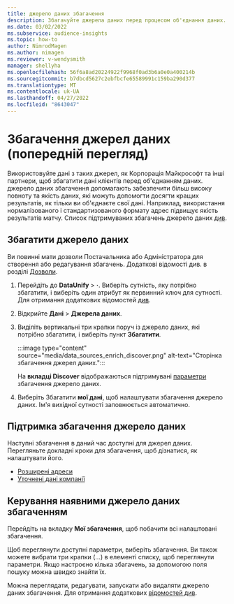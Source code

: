 ```yaml
---
title: джерело даних збагачення
description: Збагачуйте джерела даних перед процесом об'єднання даних.
ms.date: 03/02/2022
ms.subservice: audience-insights
ms.topic: how-to
author: NimrodMagen
ms.author: nimagen
ms.reviewer: v-wendysmith
manager: shellyha
ms.openlocfilehash: 56f6a8ad20224922f9968f0ad3b6a0e0a400214b
ms.sourcegitcommit: b7dbcd5627c2ebfbcfe65589991c159ba290d377
ms.translationtype: MT
ms.contentlocale: uk-UA
ms.lasthandoff: 04/27/2022
ms.locfileid: "8643047"
---
```

# <a name="enrichment-for-data-sources-preview"></a>Збагачення джерел даних (попередній перегляд)

Використовуйте дані з таких джерел, як Корпорація Майкрософт та інші партнери, щоб збагатити дані клієнтів перед об'єднанням даних. джерело даних збагачення допомагають забезпечити більш високу повноту та якість даних, які можуть допомогти досягти кращих результатів, як тільки ви об'єднаєте свої дані. Наприклад, використання нормалізованого і стандартизованого формату адрес підвищує якість результатів матчу. Список підтримуваних збагачень джерело даних [див](#supported-data-source-enrichments).

## <a name="enrich-a-data-source"></a>Збагатити джерело даних

Ви повинні мати дозволи Постачальника або Адміністратора для створення або редагування збагачень. Додаткові відомості див. в розділі [Дозволи](permissions.md).  

1. Перейдіть до **DataUnify** > **·**. Виберіть сутність, яку потрібно збагатити, і виберіть один атрибут як первинний ключ для сутності. Для отримання додаткових відомостей [див](map-entities.md#select-primary-key-and-semantic-type-for-attributes).

1. Відкрийте **Дані** > **Джерела даних**.
 
1. Виділіть вертикальні три крапки поруч із джерело даних, які потрібно збагатити, і виберіть пункт **Збагатити**.

   :::image type="content" source="media/data_sources_enrich_discover.png" alt-text="Сторінка збагачення джерел даних.":::

   На **вкладці Discover** відображаються підтримувані [параметри](#supported-data-source-enrichments) збагачення джерело даних.

1. Виберіть Збагатити **мої дані**, щоб налаштувати збагачення джерело даних. Ім'я вихідної сутності заповнюється автоматично.

## <a name="supported-data-source-enrichments"></a>Підтримка збагачення джерело даних

Наступні збагачення в даний час доступні для джерел даних. Перегляньте докладні кроки для збагачення, щоб дізнатися, як налаштувати його.

- [Розширені адреси](enrichment-enhanced-addresses.md)
- [Уточнені дані компанії](enrichment-enhanced-company-data.md)

## <a name="manage-existing-data-source-enrichments"></a>Керування наявними джерело даних збагаченням

Перейдіть на вкладку **Мої збагачення**, щоб побачити всі налаштовані збагачення.

Щоб переглянути доступні параметри, виберіть збагачення. Ви також можете вибрати три крапки (...) в елементі списку, щоб переглянути параметри. Якщо настроєно кілька збагачень, за допомогою поля пошуку можна швидко знайти їх.

Можна переглядати, редагувати, запускати або видаляти джерело даних збагачення. Для отримання додаткових [відомостей див](enrichment-hub.md).
